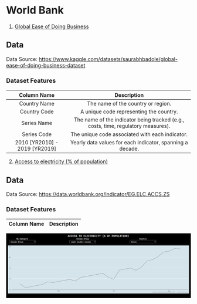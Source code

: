 # World Bank

1.  [Global Ease of Doing Business](world_bank/Global_Ease_Of_Doing_Business)

## Data

Data Source: <https://www.kaggle.com/datasets/saurabhbadole/global-ease-of-doing-business-dataset>

### Dataset Features

| Column Name | Description |
|:--:|:--:|
| Country Name | The name of the country or region. |
| Country Code | A unique code representing the country. |
| Series Name | The name of the indicator being tracked (e.g., costs, time, regulatory measures). |
| Series Code | The unique code associated with each indicator. |
| 2010 [YR2010] - 2019 [YR2019] | Yearly data values for each indicator, spanning a decade. |

2.  [Access to electricity (% of population)](./world_bank/Access_to_Electricity)

## Data

Data Source: <https://data.worldbank.org/indicator/EG.ELC.ACCS.ZS>

### Dataset Features

| Column Name | Description |
|:-----------:|:-----------:|

![Access to Electricity](./Access_to_Electricity/access_to_elec_sc.png)
